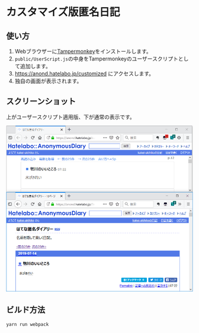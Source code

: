 # カスタマイズ版匿名日記

## 使い方

1. Webブラウザーに[Tampermonkey](https://www.tampermonkey.net/)をインストールします。
1. `public/UserScript.js`の中身をTampermonkeyのユーザースクリプトとして追加します。
1. https://anond.hatelabo.jp/customized にアクセスします。
1. 独自の画面が表示されます。

## スクリーンショット

上がユーザースクリプト適用版、下が通常の表示です。

![](readme/Sample.png)

## ビルド方法

```
yarn run webpack
```
